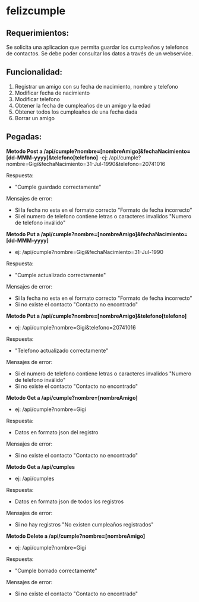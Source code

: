 # felizcumple

## Requerimientos:

Se solicita una aplicacion que permita guardar los cumpleaños y telefonos de contactos. Se debe poder consultar los datos a través de un webservice.

## Funcionalidad:

1. Registrar un amigo con su fecha de nacimiento, nombre y telefono
2. Modificar fecha de nacimiento
3. Modificar telefono
4. Obtener la fecha de cumpleaños de un amigo y la edad
5. Obtener todos los cumpleaños de una fecha dada
6. Borrar un amigo

## Pegadas:

**Metodo Post a /api/cumple?nombre=[nombreAmigo]&fechaNacimiento=[dd-MMM-yyyy]&telefono[telefono]**
-ej: /api/cumple?nombre=Gigi&fechaNacimiento=31-Jul-1990&telefono=20741016

Respuesta:
- "Cumple guardado correctamente" 

Mensajes de error: 
- Si la fecha no esta en el formato correcto "Formato de fecha incorrecto"
- Si el numero de telefono contiene letras o caracteres invalidos "Numero de telefono inválido"

**Metodo Put a /api/cumple?nombre=[nombreAmigo]&fechaNacimiento=[dd-MMM-yyyy]**

- ej: /api/cumple?nombre=Gigi&fechaNacimiento=31-Jul-1990

Respuesta:

- "Cumple actualizado correctamente"

Mensajes de error: 

- Si la fecha no esta en el formato correcto "Formato de fecha incorrecto"
- Si no existe el contacto "Contacto no encontrado"

**Metodo Put a /api/cumple?nombre=[nombreAmigo]&telefono[telefono]**

- ej: /api/cumple?nombre=Gigi&telefono=20741016

Respuesta:

- "Telefono actualizado correctamente"

Mensajes de error: 

- Si el numero de telefono contiene letras o caracteres invalidos "Numero de telefono inválido"
- Si no existe el contacto "Contacto no encontrado"

**Metodo Get a /api/cumple?nombre=[nombreAmigo]**

- ej: /api/cumple?nombre=Gigi

Respuesta:

- Datos en formato json del registro

Mensajes de error: 

- Si no existe el contacto "Contacto no encontrado"

**Metodo Get a /api/cumples**

- ej: /api/cumples

Respuesta:

- Datos en formato json de todos los registros

Mensajes de error: 

- Si no hay registros "No existen cumpleaños registrados"

**Metodo Delete a /api/cumple?nombre=[nombreAmigo]**

- ej: /api/cumple?nombre=Gigi

Respuesta:

- "Cumple borrado correctamente"

Mensajes de error: 

- Si no existe el contacto "Contacto no encontrado"
 
